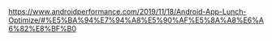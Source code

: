 https://www.androidperformance.com/2019/11/18/Android-App-Lunch-Optimize/#%E5%BA%94%E7%94%A8%E5%90%AF%E5%8A%A8%E6%A6%82%E8%BF%B0